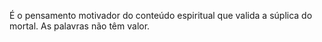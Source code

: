 ﻿É o pensamento motivador do conteúdo espiritual que valida a súplica do mortal. As palavras não têm valor.